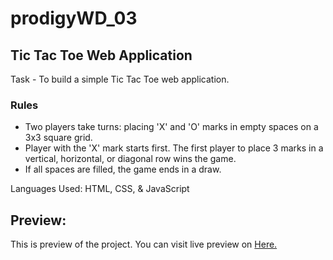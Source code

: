 # prodigyWD_03
## Tic Tac Toe Web Application


<p> Task - To build a simple Tic Tac Toe web application.</p>

### Rules

- Two players take turns: placing 'X' and 'O' marks in empty spaces on a 3x3 square grid.
- Player with the 'X' mark starts first. The first player to place 3 marks in a vertical, horizontal, or diagonal row wins the game.
- If all spaces are filled, the game ends in a draw.


<p> Languages Used: HTML, CSS, & JavaScript </p>
<h2>Preview: </h2>
<p>This is preview of the project. You can visit live preview on <a href="https://sanjanavh.github.io/prodigyWD_03" target="_blank"> Here. </a></p>
